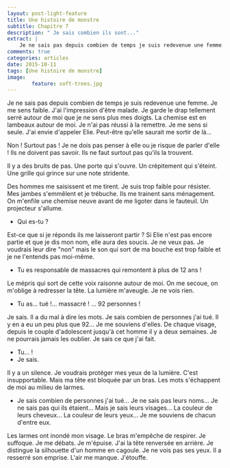 ```yaml
---
layout: post-light-feature
title: Une histoire de monstre
subtitle: Chapitre 7
description: " Je sais combien ils sont..."
extract: |
    Je ne sais pas depuis combien de temps je suis redevenue une femme. Je me sens faible. J'ai l'impression d'être malade. Je garde le drap tellement serré autour de moi que je ne sens plus mes doigts. La chemise est en lambeaux autour de moi. Je n'ai pas réussi à la remettre. Je me sens si seule.
comments: true
categories: articles
date: 2015-10-11
tags: [Une histoire de monstre]
image: 
        feature: soft-trees.jpg
---
```

Je ne sais pas depuis combien de temps je suis redevenue une femme. Je me sens faible. J'ai l'impression d'être malade. Je garde le drap tellement serré autour de moi que je ne sens plus mes doigts. La chemise est en lambeaux autour de moi. Je n'ai pas réussi à la remettre. Je me sens si seule. J'ai envie d'appeler Elie. Peut-être qu'elle saurait me sortir de là...  

Non ! Surtout pas ! Je ne dois pas penser à elle ou je risque de parler d'elle ! Ils ne doivent pas savoir. Ils ne faut surtout pas qu'ils la trouvent. 

Il y a des bruits de pas. Une porte qui s'ouvre. Un crépitement qui s'éteint. Une grille qui grince sur une note stridente.
 
Des hommes me saisissent et me tirent. Je suis trop faible pour résister. Mes jambes s'emmêlent et je trébuche. Ils me trainent sans ménagement. On m'enfile une chemise neuve avant de me ligoter dans le fauteuil. Un projecteur s'allume. 

- Qui es-tu ?
 
Est-ce que si je réponds ils me laisseront partir ? Si Elie n'est pas encore partie et que je dis mon nom, elle aura des soucis. Je ne veux pas. Je voudrais leur dire "non" mais le son qui sort de ma bouche est trop faible et je ne l'entends pas moi-même.
 
- Tu es responsable de massacres qui remontent à plus de 12 ans !
  
Le mépris qui sort de cette voix raisonne autour de moi. On me secoue, on m'oblige à redresser la tête. La lumière m'aveugle. Je ne vois rien. 

- Tu as... tué !... massacré ! … 92 personnes !
 
Je sais. Il a du mal à dire les mots. Je sais combien de personnes j'ai tué. Il y en a eu un peu plus que 92... Je me souviens d'elles. De chaque visage, depuis le couple d'adolescent jusqu'à cet homme il y a deux semaines. Je ne pourrais jamais les oublier. Je sais ce que j'ai fait. 

- Tu... !
- Je sais.
 
Il y a un silence. Je voudrais protéger mes yeux de la lumière. C'est insupportable. Mais ma tête est bloquée par un bras. Les mots s'échappent de moi au milieu de larmes. 

- Je sais combien de personnes j'ai tué... Je ne sais pas leurs noms... Je ne sais pas qui ils étaient... Mais je sais leurs visages... La couleur de leurs cheveux... La couleur de leurs yeux... Je me souviens de chacun d'entre eux. 

Les larmes ont inondé mon visage. Le bras m'empêche de respirer. Je suffoque. Je me débats. Je m'épuise. J'ai la tête renversée en arrière. Je distingue la silhouette d'un homme en cagoule. Je ne vois pas ses yeux. Il a resserré son emprise. L'air me manque. J'étouffe.